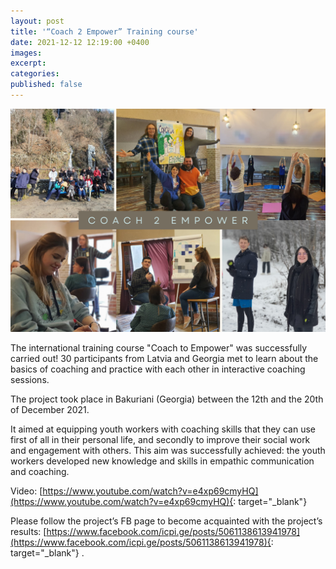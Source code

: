 ```yaml
---
layout: post
title: '“Coach 2 Empower” Training course'
date: 2021-12-12 12:19:00 +0400
images:
excerpt:
categories:
published: false
---
```


![](/uploads/Coach_to_empower.png)

The international training course "Coach to Empower" was successfully carried out! 30 participants from Latvia and Georgia met to learn about the basics of coaching and practice with each other in interactive coaching sessions.

	
The project took place in Bakuriani (Georgia) between the 12th and the 20th of December 2021.

It aimed at equipping youth workers with coaching skills that they can use first of all in their personal life, and secondly to improve their social work and engagement with others. This aim was successfully achieved: the youth workers developed new knowledge and skills in empathic communication and coaching.

Video: [https://www.youtube.com/watch?v=e4xp69cmyHQ](https://www.youtube.com/watch?v=e4xp69cmyHQ){: target="_blank"}

Please follow the project’s FB page to become acquainted with the project’s results: [https://www.facebook.com/icpi.ge/posts/5061138613941978](https://www.facebook.com/icpi.ge/posts/5061138613941978){: target="_blank"}  .